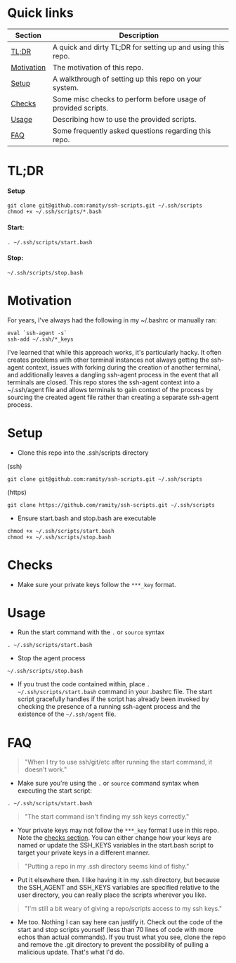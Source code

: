 # Quick links

| Section | Description |
| ------- | ----------- |
| [TL;DR](https://github.com/ramity/ssh-scripts#tldr) | A quick and dirty TL;DR for setting up and using this repo. |
| [Motivation](https://github.com/ramity/ssh-scripts#motivation) | The motivation of this repo. |
| [Setup](https://github.com/ramity/ssh-scripts#setup) | A walkthrough of setting up this repo on your system. |
| [Checks](https://github.com/ramity/ssh-scripts#checks) | Some misc checks to perform before usage of provided scripts. |
| [Usage](https://github.com/ramity/ssh-scripts#usage) | Describing how to use the provided scripts. |
| [FAQ](https://github.com/ramity/ssh-scripts#usage) | Some frequently asked questions regarding this repo. |

# TL;DR

#### Setup

```
git clone git@github.com:ramity/ssh-scripts.git ~/.ssh/scripts
chmod +x ~/.ssh/scripts/*.bash
```

#### Start:

```
. ~/.ssh/scripts/start.bash
```

#### Stop:

```
~/.ssh/scripts/stop.bash
```

# Motivation

For years, I've always had the following in my ~/.bashrc or manually ran:

```
eval `ssh-agent -s`
ssh-add ~/.ssh/*_keys
```

I've learned that while this approach works, it's particularly hacky. It often creates problems with other terminal instances not always getting the ssh-agent context, issues with forking during the creation of another terminal, and additionally leaves a dangling ssh-agent process in the event that all terminals are closed.
This repo stores the ssh-agent context into a ~/.ssh/agent file and allows terminals to gain context of the process by sourcing the created agent file rather than creating a separate ssh-agent process.

# Setup

- Clone this repo into the .ssh/scripts directory

(ssh)

```
git clone git@github.com:ramity/ssh-scripts.git ~/.ssh/scripts
```

(https)

```
git clone https://github.com/ramity/ssh-scripts.git ~/.ssh/scripts
```

- Ensure start.bash and stop.bash are executable

```
chmod +x ~/.ssh/scripts/start.bash
chmod +x ~/.ssh/scripts/stop.bash
```

# Checks

- Make sure your private keys follow the `***_key` format.

# Usage

- Run the start command with the `.` or `source` syntax

```
. ~/.ssh/scripts/start.bash
```

- Stop the agent process

```
~/.ssh/scripts/stop.bash
```

- If you trust the code contained within, place `. ~/.ssh/scripts/start.bash` command in your .bashrc file. The start script gracefully handles if the script has already been invoked by checking the presence of a running ssh-agent process and the existence of the `~/.ssh/agent` file.

# FAQ

> "When I try to use ssh/git/etc after running the start command, it doesn't work."

- Make sure you're using the `.` or `source` command syntax when executing the start script:

```
. ~/.ssh/scripts/start.bash
```

> "The start command isn't finding my ssh keys correctly."

- Your private keys may not follow the `***_key` format I use in this repo. Note the [checks section](https://github.com/ramity/ssh-scripts#checks). You can either change how your keys are named or update the SSH_KEYS variables in the start.bash script to target your private keys in a different manner.

> "Putting a repo in my .ssh directory seems kind of fishy."

- Put it elsewhere then. I like having it in my .ssh directory, but because the SSH_AGENT and SSH_KEYS variables are specified relative to the user directory, you can really place the scripts wherever you like.

> "I'm still a bit weary of giving a repo/scripts access to my ssh keys."

- Me too. Nothing I can say here can justify it. Check out the code of the start and stop scripts yourself (less than 70 lines of code with more echos than actual commands). If you trust what you see, clone the repo and remove the .git directory to prevent the possibility of pulling a malicious update. That's what I'd do.
